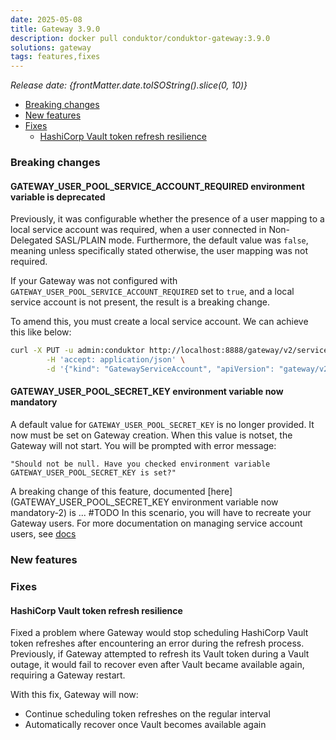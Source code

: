 ```yaml
---
date: 2025-05-08
title: Gateway 3.9.0
description: docker pull conduktor/conduktor-gateway:3.9.0
solutions: gateway
tags: features,fixes
---
```


*Release date: {frontMatter.date.toISOString().slice(0, 10)}*

- [Breaking changes](#breaking-changes)
- [New features](#new-features)
- [Fixes](#fixes)
    - [HashiCorp Vault token refresh resilience](#hashicorp-vault-token-refresh-resilience)

### Breaking changes

#### GATEWAY_USER_POOL_SERVICE_ACCOUNT_REQUIRED environment variable is deprecated

Previously, it was configurable whether the presence of a user mapping to a local service account was required, when a user connected in Non-Delegated SASL/PLAIN mode.
Furthermore, the default value was `false`, meaning unless specifically stated otherwise, the user mapping was not required.

If your Gateway was not configured with `GATEWAY_USER_POOL_SERVICE_ACCOUNT_REQUIRED` set to `true`, and a local service account is not present, the result is a breaking change.

To amend this, you must create a local service account. We can achieve this like below:

```bash
curl -X PUT -u admin:conduktor http://localhost:8888/gateway/v2/service-account \
        -H 'accept: application/json' \
        -d '{"kind": "GatewayServiceAccount", "apiVersion": "gateway/v2", "metadata": { "name": "admin", "vCluster": "passthrough"  }, "spec": { "type": "LOCAL" }}' 
```

#### GATEWAY_USER_POOL_SECRET_KEY environment variable now mandatory

A default value for `GATEWAY_USER_POOL_SECRET_KEY` is no longer provided. It now must be set on Gateway creation.
When this value is notset, the Gateway will not start. You will be prompted with error message:

```text
"Should not be null. Have you checked environment variable GATEWAY_USER_POOL_SECRET_KEY is set?"
```

A breaking change of this feature, documented [here](GATEWAY_USER_POOL_SECRET_KEY environment variable now mandatory-2) is ... #TODO
In this scenario, you will have to recreate your Gateway users. For more documentation on managing service account users, see [docs](https://docs.conduktor.io/gateway/how-to/manage-service-accounts-and-acls/#manage-a-local-service-account)  

### New features

### Fixes

#### HashiCorp Vault token refresh resilience

Fixed a problem where Gateway would stop scheduling HashiCorp Vault token refreshes after encountering an error during
the refresh process. Previously, if Gateway attempted to refresh its Vault token during a Vault outage, it would fail to
recover even after Vault became available again, requiring a Gateway restart.

With this fix, Gateway will now:

- Continue scheduling token refreshes on the regular interval
- Automatically recover once Vault becomes available again
